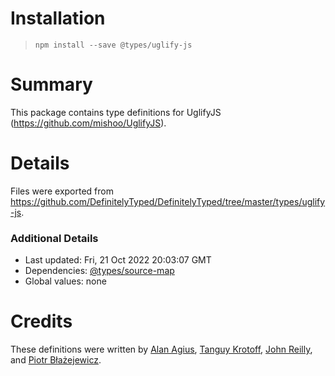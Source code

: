 # Installation
> `npm install --save @types/uglify-js`

# Summary
This package contains type definitions for UglifyJS (https://github.com/mishoo/UglifyJS).

# Details
Files were exported from https://github.com/DefinitelyTyped/DefinitelyTyped/tree/master/types/uglify-js.

### Additional Details
 * Last updated: Fri, 21 Oct 2022 20:03:07 GMT
 * Dependencies: [@types/source-map](https://npmjs.com/package/@types/source-map)
 * Global values: none

# Credits
These definitions were written by [Alan Agius](https://github.com/alan-agius4), [Tanguy Krotoff](https://github.com/tkrotoff), [John Reilly](https://github.com/johnnyreilly), and [Piotr Błażejewicz](https://github.com/peterblazejewicz).

